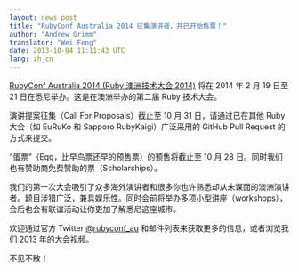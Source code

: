 ```yaml
---
layout: news_post
title: "RubyConf Australia 2014 征集演讲者，并已开始售票！"
author: "Andrew Grimm"
translator: "Wei Feng"
date: 2013-10-04 11:11:43 UTC
lang: zh_cn
---
```


[RubyConf Australia 2014 (Ruby 澳洲技术大会 2014)][1] 将在 2014 年 2 月 19 日至 21 日在悉尼举办。这是在澳洲举办的第二届 Ruby 技术大会。

演讲提案征集（Call For Proposals）截止至 10 月 31 日，请通过已在其他 Ruby 大会（如 EuRuKo 和 Sapporo RubyKaigi）广泛采用的 GitHub Pull Request 的方式来提交。

“蛋票”（Egg，比早鸟票还早的预售票）的预售将截止至 10 月 28 日。同时我们也有赞助商免费赞助的票（Scholarships）。

我们的第一次大会吸引了众多海外演讲者和很多你也许熟悉却从未谋面的澳洲演讲者。题目涉猎广泛，兼具娱乐性。同时会前将举办多项小型讲座（workshops），会后也会有联谊活动让你更加了解悉尼这座城市。

欢迎通过官方 Twitter [@rubyconf_au][2] 和邮件列表来获取更多的信息，或者浏览我们 2013 年的大会视频。

不见不散！

[1]: http://www.rubyconf.org.au/
[2]: http://twitter.com/rubyconf_au
